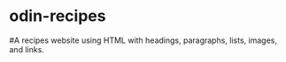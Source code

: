 # odin-recipes

#A recipes website using HTML with headings, paragraphs, lists, images, and links. 
